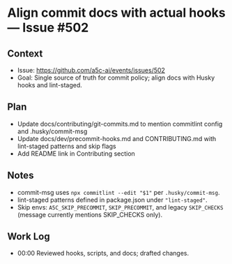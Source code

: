 # Align commit docs with actual hooks — Issue #502

## Context

- Issue: https://github.com/a5c-ai/events/issues/502
- Goal: Single source of truth for commit policy; align docs with Husky hooks and lint-staged.

## Plan

- Update docs/contributing/git-commits.md to mention commitlint config and .husky/commit-msg
- Update docs/dev/precommit-hooks.md and CONTRIBUTING.md with lint-staged patterns and skip flags
- Add README link in Contributing section

## Notes

- commit-msg uses `npx commitlint --edit "$1"` per `.husky/commit-msg`.
- lint-staged patterns defined in package.json under `"lint-staged"`.
- Skip envs: `A5C_SKIP_PRECOMMIT`, `SKIP_PRECOMMIT`, and legacy `SKIP_CHECKS` (message currently mentions SKIP_CHECKS only).

## Work Log

- 00:00 Reviewed hooks, scripts, and docs; drafted changes.
